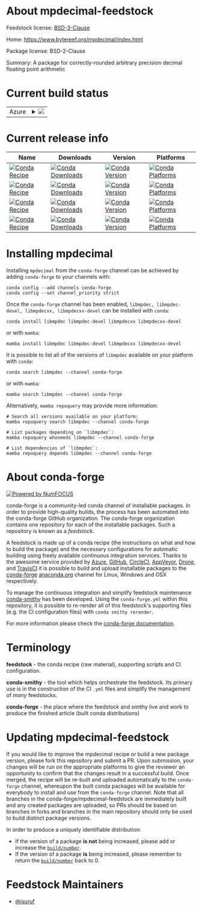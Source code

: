 About mpdecimal-feedstock
=========================

Feedstock license: [BSD-3-Clause](https://github.com/conda-forge/mpdecimal-feedstock/blob/main/LICENSE.txt)

Home: https://www.bytereef.org/mpdecimal/index.html

Package license: BSD-2-Clause

Summary: A package for correctly-rounded arbitrary precision decimal floating point arithmetic

Current build status
====================


<table>
    
  <tr>
    <td>Azure</td>
    <td>
      <details>
        <summary>
          <a href="https://dev.azure.com/conda-forge/feedstock-builds/_build/latest?definitionId=23126&branchName=main">
            <img src="https://dev.azure.com/conda-forge/feedstock-builds/_apis/build/status/mpdecimal-feedstock?branchName=main">
          </a>
        </summary>
        <table>
          <thead><tr><th>Variant</th><th>Status</th></tr></thead>
          <tbody><tr>
              <td>linux_64</td>
              <td>
                <a href="https://dev.azure.com/conda-forge/feedstock-builds/_build/latest?definitionId=23126&branchName=main">
                  <img src="https://dev.azure.com/conda-forge/feedstock-builds/_apis/build/status/mpdecimal-feedstock?branchName=main&jobName=linux&configuration=linux%20linux_64_" alt="variant">
                </a>
              </td>
            </tr><tr>
              <td>linux_aarch64</td>
              <td>
                <a href="https://dev.azure.com/conda-forge/feedstock-builds/_build/latest?definitionId=23126&branchName=main">
                  <img src="https://dev.azure.com/conda-forge/feedstock-builds/_apis/build/status/mpdecimal-feedstock?branchName=main&jobName=linux&configuration=linux%20linux_aarch64_" alt="variant">
                </a>
              </td>
            </tr><tr>
              <td>linux_ppc64le</td>
              <td>
                <a href="https://dev.azure.com/conda-forge/feedstock-builds/_build/latest?definitionId=23126&branchName=main">
                  <img src="https://dev.azure.com/conda-forge/feedstock-builds/_apis/build/status/mpdecimal-feedstock?branchName=main&jobName=linux&configuration=linux%20linux_ppc64le_" alt="variant">
                </a>
              </td>
            </tr><tr>
              <td>osx_64</td>
              <td>
                <a href="https://dev.azure.com/conda-forge/feedstock-builds/_build/latest?definitionId=23126&branchName=main">
                  <img src="https://dev.azure.com/conda-forge/feedstock-builds/_apis/build/status/mpdecimal-feedstock?branchName=main&jobName=osx&configuration=osx%20osx_64_" alt="variant">
                </a>
              </td>
            </tr><tr>
              <td>osx_arm64</td>
              <td>
                <a href="https://dev.azure.com/conda-forge/feedstock-builds/_build/latest?definitionId=23126&branchName=main">
                  <img src="https://dev.azure.com/conda-forge/feedstock-builds/_apis/build/status/mpdecimal-feedstock?branchName=main&jobName=osx&configuration=osx%20osx_arm64_" alt="variant">
                </a>
              </td>
            </tr><tr>
              <td>win_64</td>
              <td>
                <a href="https://dev.azure.com/conda-forge/feedstock-builds/_build/latest?definitionId=23126&branchName=main">
                  <img src="https://dev.azure.com/conda-forge/feedstock-builds/_apis/build/status/mpdecimal-feedstock?branchName=main&jobName=win&configuration=win%20win_64_" alt="variant">
                </a>
              </td>
            </tr><tr>
              <td>win_arm64</td>
              <td>
                <a href="https://dev.azure.com/conda-forge/feedstock-builds/_build/latest?definitionId=23126&branchName=main">
                  <img src="https://dev.azure.com/conda-forge/feedstock-builds/_apis/build/status/mpdecimal-feedstock?branchName=main&jobName=win&configuration=win%20win_arm64_" alt="variant">
                </a>
              </td>
            </tr>
          </tbody>
        </table>
      </details>
    </td>
  </tr>
</table>

Current release info
====================

| Name | Downloads | Version | Platforms |
| --- | --- | --- | --- |
| [![Conda Recipe](https://img.shields.io/badge/recipe-libmpdec-green.svg)](https://anaconda.org/conda-forge/libmpdec) | [![Conda Downloads](https://img.shields.io/conda/dn/conda-forge/libmpdec.svg)](https://anaconda.org/conda-forge/libmpdec) | [![Conda Version](https://img.shields.io/conda/vn/conda-forge/libmpdec.svg)](https://anaconda.org/conda-forge/libmpdec) | [![Conda Platforms](https://img.shields.io/conda/pn/conda-forge/libmpdec.svg)](https://anaconda.org/conda-forge/libmpdec) |
| [![Conda Recipe](https://img.shields.io/badge/recipe-libmpdec--devel-green.svg)](https://anaconda.org/conda-forge/libmpdec-devel) | [![Conda Downloads](https://img.shields.io/conda/dn/conda-forge/libmpdec-devel.svg)](https://anaconda.org/conda-forge/libmpdec-devel) | [![Conda Version](https://img.shields.io/conda/vn/conda-forge/libmpdec-devel.svg)](https://anaconda.org/conda-forge/libmpdec-devel) | [![Conda Platforms](https://img.shields.io/conda/pn/conda-forge/libmpdec-devel.svg)](https://anaconda.org/conda-forge/libmpdec-devel) |
| [![Conda Recipe](https://img.shields.io/badge/recipe-libmpdecxx-green.svg)](https://anaconda.org/conda-forge/libmpdecxx) | [![Conda Downloads](https://img.shields.io/conda/dn/conda-forge/libmpdecxx.svg)](https://anaconda.org/conda-forge/libmpdecxx) | [![Conda Version](https://img.shields.io/conda/vn/conda-forge/libmpdecxx.svg)](https://anaconda.org/conda-forge/libmpdecxx) | [![Conda Platforms](https://img.shields.io/conda/pn/conda-forge/libmpdecxx.svg)](https://anaconda.org/conda-forge/libmpdecxx) |
| [![Conda Recipe](https://img.shields.io/badge/recipe-libmpdecxx--devel-green.svg)](https://anaconda.org/conda-forge/libmpdecxx-devel) | [![Conda Downloads](https://img.shields.io/conda/dn/conda-forge/libmpdecxx-devel.svg)](https://anaconda.org/conda-forge/libmpdecxx-devel) | [![Conda Version](https://img.shields.io/conda/vn/conda-forge/libmpdecxx-devel.svg)](https://anaconda.org/conda-forge/libmpdecxx-devel) | [![Conda Platforms](https://img.shields.io/conda/pn/conda-forge/libmpdecxx-devel.svg)](https://anaconda.org/conda-forge/libmpdecxx-devel) |

Installing mpdecimal
====================

Installing `mpdecimal` from the `conda-forge` channel can be achieved by adding `conda-forge` to your channels with:

```
conda config --add channels conda-forge
conda config --set channel_priority strict
```

Once the `conda-forge` channel has been enabled, `libmpdec, libmpdec-devel, libmpdecxx, libmpdecxx-devel` can be installed with `conda`:

```
conda install libmpdec libmpdec-devel libmpdecxx libmpdecxx-devel
```

or with `mamba`:

```
mamba install libmpdec libmpdec-devel libmpdecxx libmpdecxx-devel
```

It is possible to list all of the versions of `libmpdec` available on your platform with `conda`:

```
conda search libmpdec --channel conda-forge
```

or with `mamba`:

```
mamba search libmpdec --channel conda-forge
```

Alternatively, `mamba repoquery` may provide more information:

```
# Search all versions available on your platform:
mamba repoquery search libmpdec --channel conda-forge

# List packages depending on `libmpdec`:
mamba repoquery whoneeds libmpdec --channel conda-forge

# List dependencies of `libmpdec`:
mamba repoquery depends libmpdec --channel conda-forge
```


About conda-forge
=================

[![Powered by
NumFOCUS](https://img.shields.io/badge/powered%20by-NumFOCUS-orange.svg?style=flat&colorA=E1523D&colorB=007D8A)](https://numfocus.org)

conda-forge is a community-led conda channel of installable packages.
In order to provide high-quality builds, the process has been automated into the
conda-forge GitHub organization. The conda-forge organization contains one repository
for each of the installable packages. Such a repository is known as a *feedstock*.

A feedstock is made up of a conda recipe (the instructions on what and how to build
the package) and the necessary configurations for automatic building using freely
available continuous integration services. Thanks to the awesome service provided by
[Azure](https://azure.microsoft.com/en-us/services/devops/), [GitHub](https://github.com/),
[CircleCI](https://circleci.com/), [AppVeyor](https://www.appveyor.com/),
[Drone](https://cloud.drone.io/welcome), and [TravisCI](https://travis-ci.com/)
it is possible to build and upload installable packages to the
[conda-forge](https://anaconda.org/conda-forge) [anaconda.org](https://anaconda.org/)
channel for Linux, Windows and OSX respectively.

To manage the continuous integration and simplify feedstock maintenance
[conda-smithy](https://github.com/conda-forge/conda-smithy) has been developed.
Using the ``conda-forge.yml`` within this repository, it is possible to re-render all of
this feedstock's supporting files (e.g. the CI configuration files) with ``conda smithy rerender``.

For more information please check the [conda-forge documentation](https://conda-forge.org/docs/).

Terminology
===========

**feedstock** - the conda recipe (raw material), supporting scripts and CI configuration.

**conda-smithy** - the tool which helps orchestrate the feedstock.
                   Its primary use is in the construction of the CI ``.yml`` files
                   and simplify the management of *many* feedstocks.

**conda-forge** - the place where the feedstock and smithy live and work to
                  produce the finished article (built conda distributions)


Updating mpdecimal-feedstock
============================

If you would like to improve the mpdecimal recipe or build a new
package version, please fork this repository and submit a PR. Upon submission,
your changes will be run on the appropriate platforms to give the reviewer an
opportunity to confirm that the changes result in a successful build. Once
merged, the recipe will be re-built and uploaded automatically to the
`conda-forge` channel, whereupon the built conda packages will be available for
everybody to install and use from the `conda-forge` channel.
Note that all branches in the conda-forge/mpdecimal-feedstock are
immediately built and any created packages are uploaded, so PRs should be based
on branches in forks and branches in the main repository should only be used to
build distinct package versions.

In order to produce a uniquely identifiable distribution:
 * If the version of a package **is not** being increased, please add or increase
   the [``build/number``](https://docs.conda.io/projects/conda-build/en/latest/resources/define-metadata.html#build-number-and-string).
 * If the version of a package **is** being increased, please remember to return
   the [``build/number``](https://docs.conda.io/projects/conda-build/en/latest/resources/define-metadata.html#build-number-and-string)
   back to 0.

Feedstock Maintainers
=====================

* [@isuruf](https://github.com/isuruf/)

